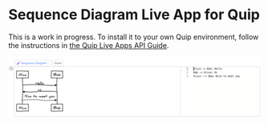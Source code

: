 # Sequence Diagram Live App for Quip

This is a work in progress. To install it to your own Quip environment, follow
the instructions in [the Quip Live Apps API Guide].

![Screenshot](screenshot.png)

[the Quip Live Apps API Guide]: https://quip.com/dev/liveapps/
